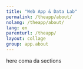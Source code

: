 ```yaml
---
title: "Web App & Data Lab"
permalink: /theapp/about/
nolang: /theapp/about/
lang: en
parenturl: /theapp/
layout: collage
group: app.about
---
```


here coma da sections
